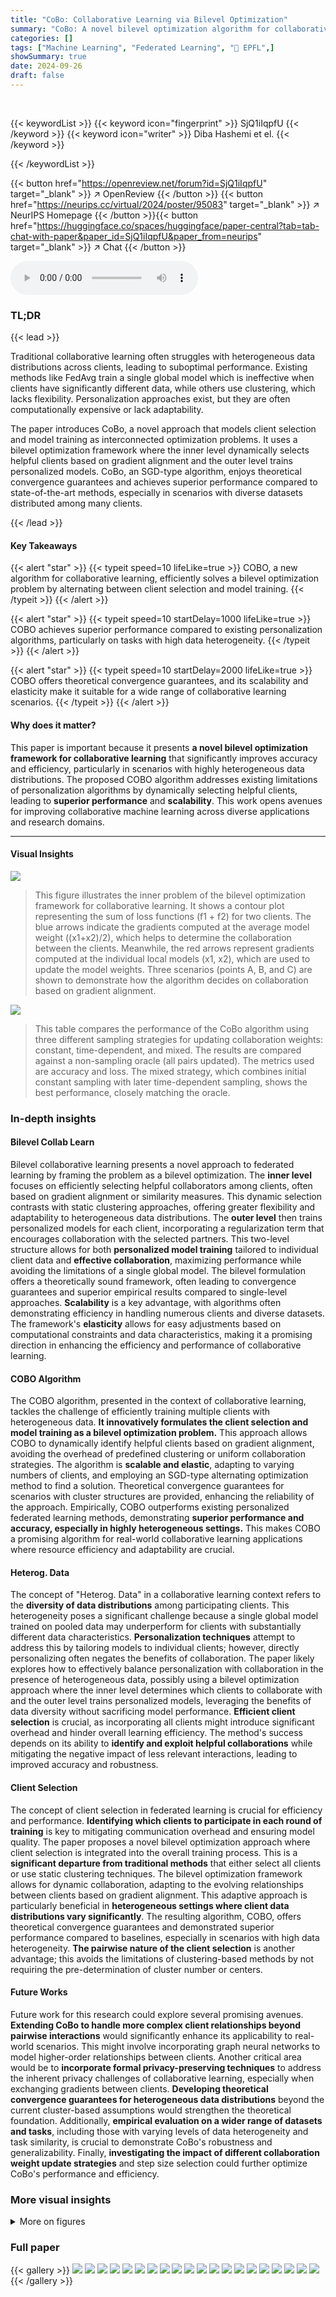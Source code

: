 ```yaml
---
title: "CoBo: Collaborative Learning via Bilevel Optimization"
summary: "CoBo: A novel bilevel optimization algorithm for collaborative learning surpasses existing methods by efficiently selecting helpful clients, resulting in superior performance and scalability."
categories: []
tags: ["Machine Learning", "Federated Learning", "🏢 EPFL",]
showSummary: true
date: 2024-09-26
draft: false
---
```


<br>

{{< keywordList >}}
{{< keyword icon="fingerprint" >}} SjQ1iIqpfU {{< /keyword >}}
{{< keyword icon="writer" >}} Diba Hashemi et el. {{< /keyword >}}
 
{{< /keywordList >}}

{{< button href="https://openreview.net/forum?id=SjQ1iIqpfU" target="_blank" >}}
↗ OpenReview
{{< /button >}}
{{< button href="https://neurips.cc/virtual/2024/poster/95083" target="_blank" >}}
↗ NeurIPS Homepage
{{< /button >}}{{< button href="https://huggingface.co/spaces/huggingface/paper-central?tab=tab-chat-with-paper&paper_id=SjQ1iIqpfU&paper_from=neurips" target="_blank" >}}
↗ Chat
{{< /button >}}



<audio controls>
    <source src="https://ai-paper-reviewer.com/SjQ1iIqpfU/podcast.wav" type="audio/wav">
    Your browser does not support the audio element.
</audio>


### TL;DR


{{< lead >}}

Traditional collaborative learning often struggles with heterogeneous data distributions across clients, leading to suboptimal performance.  Existing methods like FedAvg train a single global model which is ineffective when clients have significantly different data, while others use clustering, which lacks flexibility. Personalization approaches exist, but they are often computationally expensive or lack adaptability. 

The paper introduces CoBo, a novel approach that models client selection and model training as interconnected optimization problems. It uses a bilevel optimization framework where the inner level dynamically selects helpful clients based on gradient alignment and the outer level trains personalized models.  CoBo, an SGD-type algorithm, enjoys theoretical convergence guarantees and achieves superior performance compared to state-of-the-art methods, especially in scenarios with diverse datasets distributed among many clients.

{{< /lead >}}


#### Key Takeaways

{{< alert "star" >}}
{{< typeit speed=10 lifeLike=true >}} COBO, a new algorithm for collaborative learning, efficiently solves a bilevel optimization problem by alternating between client selection and model training. {{< /typeit >}}
{{< /alert >}}

{{< alert "star" >}}
{{< typeit speed=10 startDelay=1000 lifeLike=true >}} COBO achieves superior performance compared to existing personalization algorithms, particularly on tasks with high data heterogeneity. {{< /typeit >}}
{{< /alert >}}

{{< alert "star" >}}
{{< typeit speed=10 startDelay=2000 lifeLike=true >}} COBO offers theoretical convergence guarantees, and its scalability and elasticity make it suitable for a wide range of collaborative learning scenarios. {{< /typeit >}}
{{< /alert >}}

#### Why does it matter?
This paper is important because it presents **a novel bilevel optimization framework for collaborative learning** that significantly improves accuracy and efficiency, particularly in scenarios with highly heterogeneous data distributions.  The proposed COBO algorithm addresses existing limitations of personalization algorithms by dynamically selecting helpful clients, leading to **superior performance** and **scalability**. This work opens avenues for improving collaborative machine learning across diverse applications and research domains.

------
#### Visual Insights



![](https://ai-paper-reviewer.com/SjQ1iIqpfU/figures_2_1.jpg)

> This figure illustrates the inner problem of the bilevel optimization framework for collaborative learning. It shows a contour plot representing the sum of loss functions (f1 + f2) for two clients. The blue arrows indicate the gradients computed at the average model weight ((x1+x2)/2), which helps to determine the collaboration between the clients. Meanwhile, the red arrows represent gradients computed at the individual local models (x1, x2), which are used to update the model weights. Three scenarios (points A, B, and C) are shown to demonstrate how the algorithm decides on collaboration based on gradient alignment.





![](https://ai-paper-reviewer.com/SjQ1iIqpfU/tables_6_1.jpg)

> This table compares the performance of the CoBo algorithm using three different sampling strategies for updating collaboration weights: constant, time-dependent, and mixed.  The results are compared against a non-sampling oracle (all pairs updated). The metrics used are accuracy and loss.  The mixed strategy, which combines initial constant sampling with later time-dependent sampling, shows the best performance, closely matching the oracle.





### In-depth insights


#### Bilevel Collab Learn
Bilevel collaborative learning presents a novel approach to federated learning by framing the problem as a bilevel optimization.  The **inner level** focuses on efficiently selecting helpful collaborators among clients, often based on gradient alignment or similarity measures.  This dynamic selection contrasts with static clustering approaches, offering greater flexibility and adaptability to heterogeneous data distributions. The **outer level** then trains personalized models for each client, incorporating a regularization term that encourages collaboration with the selected partners. This two-level structure allows for both **personalized model training** tailored to individual client data and **effective collaboration**, maximizing performance while avoiding the limitations of a single global model. The bilevel formulation offers a theoretically sound framework, often leading to convergence guarantees and superior empirical results compared to single-level approaches. **Scalability** is a key advantage, with algorithms often demonstrating efficiency in handling numerous clients and diverse datasets. The framework's **elasticity** allows for easy adjustments based on computational constraints and data characteristics, making it a promising direction in enhancing the efficiency and performance of collaborative learning.

#### COBO Algorithm
The COBO algorithm, presented in the context of collaborative learning, tackles the challenge of efficiently training multiple clients with heterogeneous data.  **It innovatively formulates the client selection and model training as a bilevel optimization problem.** This approach allows COBO to dynamically identify helpful clients based on gradient alignment, avoiding the overhead of predefined clustering or uniform collaboration strategies.  The algorithm is **scalable and elastic**, adapting to varying numbers of clients, and employing an SGD-type alternating optimization method to find a solution. Theoretical convergence guarantees for scenarios with cluster structures are provided, enhancing the reliability of the approach. Empirically, COBO outperforms existing personalized federated learning methods, demonstrating **superior performance and accuracy, especially in highly heterogeneous settings.** This makes COBO a promising algorithm for real-world collaborative learning applications where resource efficiency and adaptability are crucial.

#### Heterog. Data
The concept of "Heterog. Data" in a collaborative learning context refers to the **diversity of data distributions** among participating clients. This heterogeneity poses a significant challenge because a single global model trained on pooled data may underperform for clients with substantially different data characteristics.  **Personalization techniques** attempt to address this by tailoring models to individual clients; however, directly personalizing often negates the benefits of collaboration.  The paper likely explores how to effectively balance personalization with collaboration in the presence of heterogeneous data, possibly using a bilevel optimization approach where the inner level determines which clients to collaborate with and the outer level trains personalized models, leveraging the benefits of data diversity without sacrificing model performance.  **Efficient client selection** is crucial, as incorporating all clients might introduce significant overhead and hinder overall learning efficiency.  The method's success depends on its ability to **identify and exploit helpful collaborations** while mitigating the negative impact of less relevant interactions, leading to improved accuracy and robustness.

#### Client Selection
The concept of client selection in federated learning is crucial for efficiency and performance.  **Identifying which clients to participate in each round of training** is key to mitigating communication overhead and ensuring model quality.  The paper proposes a novel bilevel optimization approach where client selection is integrated into the overall training process.  This is a **significant departure from traditional methods** that either select all clients or use static clustering techniques. The bilevel optimization framework allows for dynamic collaboration, adapting to the evolving relationships between clients based on gradient alignment.  This adaptive approach is particularly beneficial in **heterogeneous settings where client data distributions vary significantly**. The resulting algorithm, COBO, offers theoretical convergence guarantees and demonstrated superior performance compared to baselines, especially in scenarios with high data heterogeneity. **The pairwise nature of the client selection** is another advantage; this avoids the limitations of clustering-based methods by not requiring the pre-determination of cluster number or centers.

#### Future Works
Future work for this research could explore several promising avenues.  **Extending CoBo to handle more complex client relationships beyond pairwise interactions** would significantly enhance its applicability to real-world scenarios.  This might involve incorporating graph neural networks to model higher-order relationships between clients.  Another critical area would be to **incorporate formal privacy-preserving techniques** to address the inherent privacy challenges of collaborative learning, especially when exchanging gradients between clients.  **Developing theoretical convergence guarantees for heterogeneous data distributions** beyond the current cluster-based assumptions would strengthen the theoretical foundation. Additionally, **empirical evaluation on a wider range of datasets and tasks**, including those with varying levels of data heterogeneity and task similarity, is crucial to demonstrate CoBo's robustness and generalizability.  Finally,  **investigating the impact of different collaboration weight update strategies** and step size selection could further optimize CoBo's performance and efficiency.


### More visual insights

<details>
<summary>More on figures
</summary>


![](https://ai-paper-reviewer.com/SjQ1iIqpfU/figures_6_1.jpg)

> This figure shows the results of cross-silo experiments.  (2a) demonstrates how the average accuracy changes based on the fraction of the dataset, number of clusters, and number of clients per cluster. (2b) compares the accuracy of personalized models trained using COBO against other collaborative learning baselines (FedAvg, Finetuned FedAvg, Ditto, FC, IFCA, Local, Oracle) over multiple iterations. The Oracle result represents the ideal performance achievable by applying FedAvg separately to each cluster.


![](https://ai-paper-reviewer.com/SjQ1iIqpfU/figures_7_1.jpg)

> This figure compares the collaboration matrices learned by three different algorithms (Federated Clustering, IFCA, and COBO) at various stages of training during a cross-silo experiment with 8 clients.  It visualizes how each algorithm determines the relationships between clients for collaboration. The oracle matrix (ideal solution) is a block diagonal matrix, indicating that clients within the same cluster should ideally collaborate more strongly than those in different clusters. COBO quickly converges to a collaboration matrix resembling the oracle, showing its effectiveness in identifying helpful collaborators.  In contrast, IFCA shows full connectivity between all clients, while FC's collaboration matrix is inconsistent and often deviates from the ideal structure, indicating these algorithms have difficulty in accurately identifying clusters for effective collaboration.


![](https://ai-paper-reviewer.com/SjQ1iIqpfU/figures_8_1.jpg)

> This figure shows the domain weights learned by the CoBo algorithm for the Catalan language during the language modeling experiment.  The x-axis represents the number of iterations, and the y-axis shows the weight assigned to each of the four languages (Catalan, Spanish, German, and Dutch). The lines are smoothed using exponential moving averaging to better visualize trends. The figure illustrates that CoBo dynamically adjusts the collaboration weights between different languages based on their similarity and relevance to the target language (Catalan).  The relatively high weight given to Spanish likely reflects its close linguistic relationship to Catalan. The weights for German and Dutch are lower, indicating less influence during the fine-tuning process.


![](https://ai-paper-reviewer.com/SjQ1iIqpfU/figures_21_1.jpg)

> This figure shows the collaboration matrices learned by the CoBo algorithm at different stages (300, 5000, 15000, and 20000 iterations) during the cross-device experiment with 80 clients.  The diagonal elements are masked for clarity. The oracle matrix (ideal collaboration structure) has a block diagonal form representing the 10 clusters of varying sizes (two clusters of size 6, two of size 7, and so on). The CoBo matrices progressively converge toward this oracle matrix, demonstrating its ability to effectively learn the optimal collaboration structure even in a large-scale, heterogeneous setting.


![](https://ai-paper-reviewer.com/SjQ1iIqpfU/figures_22_1.jpg)

> This figure presents results from cross-silo federated learning experiments.  Subfigure (2a) shows how the average accuracy changes based on variations in the dataset fraction per client, the number of clusters, and the number of clients per cluster. Subfigure (2b) compares the accuracy of personalized models achieved by CoBo against other baseline methods, with an 'Oracle' representing the optimal performance achievable by using FedAvg on perfectly separated clusters.


</details>






### Full paper

{{< gallery >}}
<img src="https://ai-paper-reviewer.com/SjQ1iIqpfU/1.png" class="grid-w50 md:grid-w33 xl:grid-w25" />
<img src="https://ai-paper-reviewer.com/SjQ1iIqpfU/2.png" class="grid-w50 md:grid-w33 xl:grid-w25" />
<img src="https://ai-paper-reviewer.com/SjQ1iIqpfU/3.png" class="grid-w50 md:grid-w33 xl:grid-w25" />
<img src="https://ai-paper-reviewer.com/SjQ1iIqpfU/4.png" class="grid-w50 md:grid-w33 xl:grid-w25" />
<img src="https://ai-paper-reviewer.com/SjQ1iIqpfU/5.png" class="grid-w50 md:grid-w33 xl:grid-w25" />
<img src="https://ai-paper-reviewer.com/SjQ1iIqpfU/6.png" class="grid-w50 md:grid-w33 xl:grid-w25" />
<img src="https://ai-paper-reviewer.com/SjQ1iIqpfU/7.png" class="grid-w50 md:grid-w33 xl:grid-w25" />
<img src="https://ai-paper-reviewer.com/SjQ1iIqpfU/8.png" class="grid-w50 md:grid-w33 xl:grid-w25" />
<img src="https://ai-paper-reviewer.com/SjQ1iIqpfU/9.png" class="grid-w50 md:grid-w33 xl:grid-w25" />
<img src="https://ai-paper-reviewer.com/SjQ1iIqpfU/10.png" class="grid-w50 md:grid-w33 xl:grid-w25" />
<img src="https://ai-paper-reviewer.com/SjQ1iIqpfU/11.png" class="grid-w50 md:grid-w33 xl:grid-w25" />
<img src="https://ai-paper-reviewer.com/SjQ1iIqpfU/12.png" class="grid-w50 md:grid-w33 xl:grid-w25" />
<img src="https://ai-paper-reviewer.com/SjQ1iIqpfU/13.png" class="grid-w50 md:grid-w33 xl:grid-w25" />
<img src="https://ai-paper-reviewer.com/SjQ1iIqpfU/14.png" class="grid-w50 md:grid-w33 xl:grid-w25" />
<img src="https://ai-paper-reviewer.com/SjQ1iIqpfU/15.png" class="grid-w50 md:grid-w33 xl:grid-w25" />
<img src="https://ai-paper-reviewer.com/SjQ1iIqpfU/16.png" class="grid-w50 md:grid-w33 xl:grid-w25" />
<img src="https://ai-paper-reviewer.com/SjQ1iIqpfU/17.png" class="grid-w50 md:grid-w33 xl:grid-w25" />
<img src="https://ai-paper-reviewer.com/SjQ1iIqpfU/18.png" class="grid-w50 md:grid-w33 xl:grid-w25" />
<img src="https://ai-paper-reviewer.com/SjQ1iIqpfU/19.png" class="grid-w50 md:grid-w33 xl:grid-w25" />
<img src="https://ai-paper-reviewer.com/SjQ1iIqpfU/20.png" class="grid-w50 md:grid-w33 xl:grid-w25" />
{{< /gallery >}}